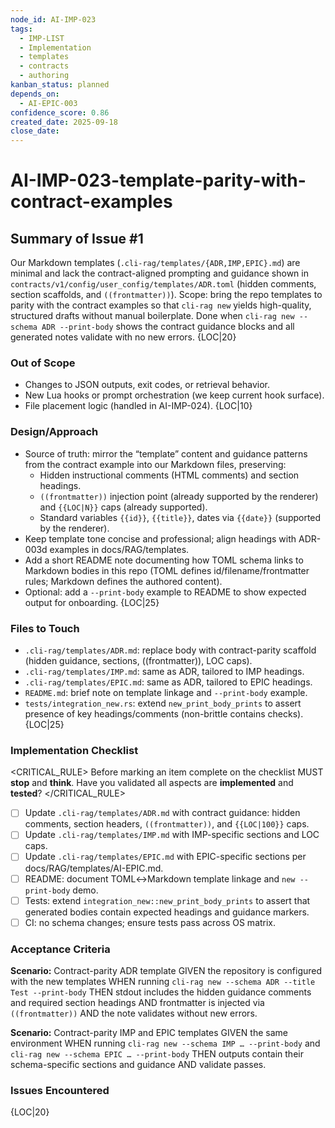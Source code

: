 ```yaml
---
node_id: AI-IMP-023
tags:
  - IMP-LIST
  - Implementation
  - templates
  - contracts
  - authoring
kanban_status: planned
depends_on:
  - AI-EPIC-003
confidence_score: 0.86
created_date: 2025-09-18
close_date:
---
```


# AI-IMP-023-template-parity-with-contract-examples

## Summary of Issue #1
Our Markdown templates (`.cli-rag/templates/{ADR,IMP,EPIC}.md`) are minimal and lack the contract-aligned prompting and guidance shown in `contracts/v1/config/user_config/templates/ADR.toml` (hidden comments, section scaffolds, and `((frontmatter))`). Scope: bring the repo templates to parity with the contract examples so that `cli-rag new` yields high-quality, structured drafts without manual boilerplate. Done when `cli-rag new --schema ADR --print-body` shows the contract guidance blocks and all generated notes validate with no new errors. {LOC|20}

### Out of Scope 
- Changes to JSON outputs, exit codes, or retrieval behavior.
- New Lua hooks or prompt orchestration (we keep current hook surface).
- File placement logic (handled in AI-IMP-024). {LOC|10}

### Design/Approach  
- Source of truth: mirror the “template” content and guidance patterns from the contract example into our Markdown files, preserving:
  - Hidden instructional comments (HTML comments) and section headings.
  - `((frontmatter))` injection point (already supported by the renderer) and `{{LOC|N}}` caps (already supported).
  - Standard variables `{{id}}`, `{{title}}`, dates via `{{date}}` (supported by the renderer).
- Keep template tone concise and professional; align headings with ADR-003d examples in docs/RAG/templates.
- Add a short README note documenting how TOML schema links to Markdown bodies in this repo (TOML defines id/filename/frontmatter rules; Markdown defines the authored content).
- Optional: add a `--print-body` example to README to show expected output for onboarding. {LOC|25}

### Files to Touch
- `.cli-rag/templates/ADR.md`: replace body with contract-parity scaffold (hidden guidance, sections, ((frontmatter)), LOC caps).
- `.cli-rag/templates/IMP.md`: same as ADR, tailored to IMP headings.
- `.cli-rag/templates/EPIC.md`: same as ADR, tailored to EPIC headings.
- `README.md`: brief note on template linkage and `--print-body` example.
- `tests/integration_new.rs`: extend `new_print_body_prints` to assert presence of key headings/comments (non-brittle contains checks). {LOC|25}

### Implementation Checklist

<CRITICAL_RULE>
Before marking an item complete on the checklist MUST **stop** and **think**. Have you validated all aspects are **implemented** and **tested**? 
</CRITICAL_RULE> 

- [ ] Update `.cli-rag/templates/ADR.md` with contract guidance: hidden comments, section headers, `((frontmatter))`, and `{{LOC|100}}` caps.
- [ ] Update `.cli-rag/templates/IMP.md` with IMP-specific sections and LOC caps.
- [ ] Update `.cli-rag/templates/EPIC.md` with EPIC-specific sections per docs/RAG/templates/AI-EPIC.md.
- [ ] README: document TOML↔Markdown template linkage and `new --print-body` demo.
- [ ] Tests: extend `integration_new::new_print_body_prints` to assert that generated bodies contain expected headings and guidance markers.
- [ ] CI: no schema changes; ensure tests pass across OS matrix.

### Acceptance Criteria
**Scenario:** Contract-parity ADR template
GIVEN the repository is configured with the new templates
WHEN running `cli-rag new --schema ADR --title Test --print-body`
THEN stdout includes the hidden guidance comments and required section headings
AND frontmatter is injected via `((frontmatter))`
AND the note validates without new errors.

**Scenario:** Contract-parity IMP and EPIC templates
GIVEN the same environment
WHEN running `cli-rag new --schema IMP … --print-body` and `cli-rag new --schema EPIC … --print-body`
THEN outputs contain their schema-specific sections and guidance
AND validate passes.

### Issues Encountered 
{LOC|20}
